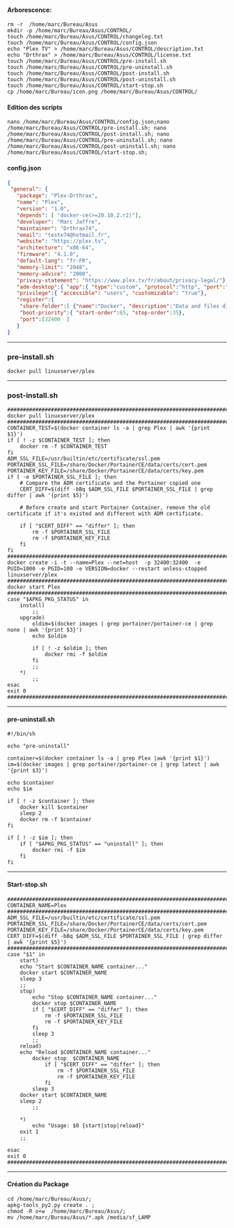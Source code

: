 
#### Arborescence:
````console
rm -r  /home/marc/Bureau/Asus
mkdir -p /home/marc/Bureau/Asus/CONTROL/
touch /home/marc/Bureau/Asus/CONTROL/changelog.txt
touch /home/marc/Bureau/Asus/CONTROL/config.json
echo "Plex TV" > /home/marc/Bureau/Asus/CONTROL/description.txt
echo "Drthrax" > /home/marc/Bureau/Asus/CONTROL/license.txt
touch /home/marc/Bureau/Asus/CONTROL/pre-install.sh
touch /home/marc/Bureau/Asus/CONTROL/pre-uninstall.sh
touch /home/marc/Bureau/Asus/CONTROL/post-install.sh
touch /home/marc/Bureau/Asus/CONTROL/post-uninstall.sh
touch /home/marc/Bureau/Asus/CONTROL/start-stop.sh
cp /home/marc/Bureau/icon.png /home/marc/Bureau/Asus/CONTROL/
````

#### Edition des scripts
````console
nano /home/marc/Bureau/Asus/CONTROL/config.json;nano /home/marc/Bureau/Asus/CONTROL/pre-install.sh; nano /home/marc/Bureau/Asus/CONTROL/post-install.sh; nano /home/marc/Bureau/Asus/CONTROL/pre-uninstall.sh; nano /home/marc/Bureau/Asus/CONTROL/post-uninstall.sh; nano /home/marc/Bureau/Asus/CONTROL/start-stop.sh;
````


#### config.json
````json
{
 "general": {
   "package": "Plex-Drthrax",
   "name": "Plex",
   "version": "1.0",
   "depends": [ "docker-ce(>=20.10.2.r2)"],
   "developer": "Marc Jaffre",
   "maintainer": "Drthrax74",
   "email": "teste74@hotmail.fr",
   "website": "https://plex.tv",
   "architecture": "x86-64",
   "firmware": "4.1.0",
   "default-lang": "fr-FR",
   "memory-limit": "2048",
   "memory-advice": "2000",
   "privacy-statement": "https://www.plex.tv/fr/about/privacy-legal/"},
   "adm-desktop":{ "app":{ "type":"custom", "protocol":"http", "port":"32400", "url": "/web"}},
   "privilege":{ "accessible": "users", "customizable": "true"},
   "register":{
   	"share-folder":[ {"name":"Docker", "description":"Data and files directory for Docker Apps"} ],
   	"boot-priority":{ "start-order":65, "stop-order":35},
	"port":[32400  ]
   }
}
````









----------------------------------------------------------------------------------------------------------------------------------------------------------
### pre-install.sh
````console
docker pull linuxserver/plex
````









----------------------------------------------------------------------------------------------------------------------------------------------------------
### post-install.sh
````console
##########################################################################################################################################################
docker pull linuxserver/plex
##########################################################################################################################################################
CONTAINER_TEST=$(docker container ls -a | grep Plex | awk '{print $1}')
if [ ! -z $CONTAINER_TEST ]; then
	docker rm -f $CONTAINER_TEST
fi
ADM_SSL_FILE=/usr/builtin/etc/certificate/ssl.pem 
PORTAINER_SSL_FILE=/share/Docker/PortainerCE/data/certs/cert.pem
PORTAINER_KEY_FILE=/share/Docker/PortainerCE/data/certs/key.pem
if [ -e $PORTAINER_SSL_FILE ]; then
	# Compare the ADM certificate and the Portainer copied one
	CERT_DIFF=$(diff -bBq $ADM_SSL_FILE $PORTAINER_SSL_FILE | grep differ | awk '{print $5}')
	
	# Before create and start Portainer Container, remove the old certificate if it's existed and different with ADM certificate.
	
	if [ "$CERT_DIFF" == "differ" ]; then
		rm -f $PORTAINER_SSL_FILE
		rm -f $PORTAINER_KEY_FILE
	fi
fi
##########################################################################################################################################################
docker create -i -t --name=Plex --net=host  -p 32400:32400  -e PUID=1000 -e PGID=100 -e VERSION=docker --restart unless-stopped linuxserver/plex
##########################################################################################################################################################
docker start Plex
##########################################################################################################################################################
case "$APKG_PKG_STATUS" in
	install)
		;;
	upgrade)
		oldim=$(docker images | grep portainer/portainer-ce | grep none | awk '{print $3}')
		echo $oldim
		
		if [ ! -z $oldim ]; then 
			docker rmi -f $oldim
		fi
		;;
	*)
		;;
esac
exit 0
##########################################################################################################################################################
````



----------------------------------------------------------------------------------------------------------------------------------------------------------
#### pre-uninstall.sh
````consoel
#!/bin/sh

echo "pre-uninstall"

container=$(docker container ls -a | grep Plex |awk '{print $1}')
im=$(docker images | grep portainer/portainer-ce | grep latest | awk '{print $3}')

echo $container
echo $im

if [ ! -z $container ]; then 
	docker kill $container
	sleep 2
	docker rm -f $container
fi

if [ ! -z $im ]; then 
	if [ "$APKG_PKG_STATUS" == "uninstall" ]; then
		docker rmi -f $im
	fi
fi
````




----------------------------------------------------------------------------------------------------------------------------------------------------------
#### Start-stop.sh
````console
#############################################################################################
CONTAINER_NAME=Plex
#############################################################################################
ADM_SSL_FILE=/usr/builtin/etc/certificate/ssl.pem
PORTAINER_SSL_FILE=/share/Docker/PortainerCE/data/certs/cert.pem
PORTAINER_KEY_FILE=/share/Docker/PortainerCE/data/certs/key.pem
CERT_DIFF=$(diff -bBq $ADM_SSL_FILE $PORTAINER_SSL_FILE | grep differ | awk '{print $5}')
#############################################################################################
case "$1" in
	start)
  	echo "Start $CONTAINER_NAME container..."
    docker start $CONTAINER_NAME
    sleep 3                  
    ;;
	stop)
		echo "Stop $CONTAINER_NAME container..."
		docker stop $CONTAINER_NAME
		if [ "$CERT_DIFF" == "differ" ]; then
			rm -f $PORTAINER_SSL_FILE
			rm -f $PORTAINER_KEY_FILE
		fi
		sleep 3
		;;
	reload)
  	echo "Reload $CONTAINER_NAME container..."		
		docker stop  $CONTAINER_NAME
			if [ "$CERT_DIFF" == "differ" ]; then
				rm -f $PORTAINER_SSL_FILE
				rm -f $PORTAINER_KEY_FILE
			fi
		sleep 3
    docker start $CONTAINER_NAME
    sleep 2
		;;
		
	*)
		echo "Usage: $0 {start|stop|reload}"
    exit 1
    ;;

esac
exit 0
#############################################################################################
````




----------------------------------------------------------------------------------------------------------------------------------------------------------
#### Création du Package
```
cd /home/marc/Bureau/Asus/;
apkg-tools_py2.py create . ;
chmod -R o+w  /home/marc/Bureau/Asus/;
mv /home/marc/Bureau/Asus/*.apk /media/sf_LAMP
```
